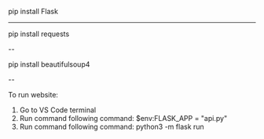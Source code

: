 pip install Flask

---

pip install requests

-- 

pip install beautifulsoup4

--

To run website:
1. Go to VS Code terminal
2. Run command following command:
	 $env:FLASK_APP = "api.py"
3. Run command following command:
	python3 -m flask run

